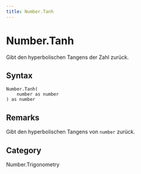 ```yaml
---
title: Number.Tanh
---
```


# Number.Tanh


Gibt den hyperbolischen Tangens der Zahl zurück.


## Syntax

```powerquery
Number.Tanh(
    number as number
) as number
```


## Remarks

Gibt den hyperbolischen Tangens von <code>number</code> zurück.



## Category
Number.Trigonometry
